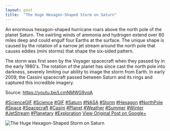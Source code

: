 ```yaml
---
layout: post
title:  "The Huge Hexagon-Shaped Storm on Saturn"
---
```


An enormous hexagon-shaped hurricane roars above the north pole of the planet Saturn. The swirling winds of ammonia and hydrogen extend over 60 miles deep and could engulf four Earths at the surface. The unique shape is caused by the rotation of a narrow jet stream around the north pole that causes eddies (mini storms) that shape the six-sided pattern.   
  
The storm was first seen by the Voyager spacecraft when they passed by in the early 1980's. The rotation of the planet has since cast the north pole into darkness, severely limiting our ability to image the storm from Earth. In early 2009, the Cassini spacecraft passed between Saturn and its rings and captured this incredible imagery.   
  
Source: <https://youtu.be/LcmNMWG9vqA>  
  
[#ScienceGIF](https://plus.google.com/s/%23ScienceGIF/posts) [#Science](https://plus.google.com/s/%23Science/posts) [#GIF](https://plus.google.com/s/%23GIF/posts) [#Saturn](https://plus.google.com/s/%23Saturn/posts) [#NASA](https://plus.google.com/s/%23NASA/posts) [#Storm](https://plus.google.com/s/%23Storm/posts) [#Hexagon](https://plus.google.com/s/%23Hexagon/posts) [#NorthPole](https://plus.google.com/s/%23NorthPole/posts) [#Space](https://plus.google.com/s/%23Space/posts) [#Spacecraft](https://plus.google.com/s/%23Spacecraft/posts) [#Casini](https://plus.google.com/s/%23Casini/posts) [#Planet](https://plus.google.com/s/%23Planet/posts) [#Weather](https://plus.google.com/s/%23Weather/posts) [#Summer](https://plus.google.com/s/%23Summer/posts) [#Winter](https://plus.google.com/s/%23Winter/posts) [#JetStream](https://plus.google.com/s/%23JetStream/posts) [#Planetary](https://plus.google.com/s/%23Planetary/posts) [#Exploration](https://plus.google.com/s/%23Exploration/posts)
[View Original Post on Google+](https://plus.google.com/+ColinSullender/posts/TLYP8u8XLKY)

![The Huge Hexagon-Shaped Storm on Saturn](https://i.imgur.com/NXEl0fs.gif)

